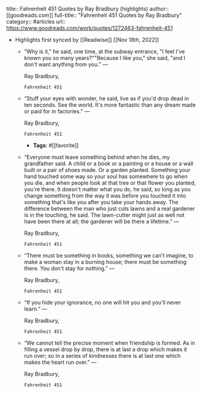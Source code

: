 title:: Fahrenheit 451 Quotes by Ray Bradbury (highlights)
author:: [[goodreads.com]]
full-title:: "Fahrenheit 451 Quotes by Ray Bradbury"
category:: #articles
url:: https://www.goodreads.com/work/quotes/1272463-fahrenheit-451

- Highlights first synced by [[Readwise]] [[Nov 18th, 2022]]
	- “Why is it," he said, one time, at the subway entrance, "I feel I've known you so many years?""Because I like you," she said, "and I don't want anything from you.”
	    ―
	  
	    Ray Bradbury,
	  
	    
	      Fahrenheit 451
	- “Stuff your eyes with wonder, he said, live as if you'd drop dead in ten seconds. See the world. It's more fantastic than any dream made or paid for in factories.”
	    ―
	  
	    Ray Bradbury,
	  
	    
	      Fahrenheit 451
		- **Tags**: #[[favorite]]
	- “Everyone must leave something behind when he dies, my grandfather said. A child or a book or a painting or a house or a wall built or a pair of shoes made. Or a garden planted. Something your hand touched some way so your soul has somewhere to go when you die, and when people look at that tree or that flower you planted, you're there. It doesn't matter what you do, he said, so long as you change something from the way it was before you touched it into something that's like you after you take your hands away. The difference between the man who just cuts lawns and a real gardener is in the touching, he said. The lawn-cutter might just as well not have been there at all; the gardener will be there a lifetime.”
	    ―
	  
	    Ray Bradbury,
	  
	    
	      Fahrenheit 451
	- “There must be something in books, something we can’t imagine, to make a woman stay in a burning house; there must be something there. You don’t stay for nothing.”
	    ―
	  
	    Ray Bradbury,
	  
	    
	      Fahrenheit 451
	- “If you hide your ignorance, no one will hit you and you'll never learn.”
	    ―
	  
	    Ray Bradbury,
	  
	    
	      Fahrenheit 451
	- “We cannot tell the precise moment when friendship is formed. As in filling a vessel drop by drop, there is at last a drop which makes it run over; so in a series of kindnesses there is at last one which makes the heart run over.”
	    ―
	  
	    Ray Bradbury,
	  
	    
	      Fahrenheit 451